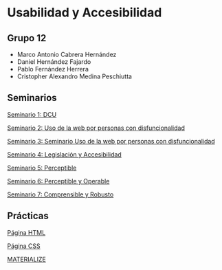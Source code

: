 # Usabilidad y Accesibilidad

## Grupo 12

- Marco Antonio Cabrera Hernández
- Daniel Hernández Fajardo
- Pablo Fernández Herrera
- Cristopher Alexandro Medina Peschiutta

## Seminarios

[Seminario 1: DCU](https://github.com/alu0101320489/UyA/blob/main/Seminario%20DCU/README.md)

[Seminario 2: Uso de la web por personas con disfuncionalidad](https://github.com/alu0101320489/UyA/blob/main/Seminario%20Uso%20de%20la%20web%20por%20personas%20con%20disfuncionalidad/README.md)

[Seminario 3: Seminario Uso de la web por personas con disfuncionalidad](https://github.com/alu0101320489/UyA/tree/main/Seminario%20Uso%20de%20la%20web%20por%20personas%20con%20disfuncionalidad)

[Seminario 4: Legislación y Accesibilidad](https://github.com/alu0101320489/UyA/tree/main/Seminario%20Legislaci%C3%B3n%20y%20Accesibilidad)

[Seminario 5: Perceptible](https://github.com/alu0101320489/UyA/tree/main/Seminario%20Perceptible)

[Seminario 6: Perceptible y Operable](https://github.com/alu0101320489/UyA/tree/main/Seminario%20Perceptible%20Operable)

[Seminario 7: Comprensible y Robusto](https://github.com/alu0101320489/UyA/tree/main/Seminario%20Principios%20Comprensible%20y%20Robusto)

## Prácticas

[Página HTML](https://github.com/alu0101320489/UyA/tree/main/Proyecto)

[Página CSS](https://github.com/alu0101320489/UyA/tree/main/CSS)

[MATERIALIZE](https://github.com/alu0101320489/UyA/tree/main/MATERIALIZE)
